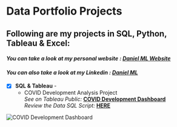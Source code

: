 # Data Portfolio Projects
## Following are my projects in SQL, Python, Tableau & Excel: <br />
#### *You can take a look at my personal website : [Daniel ML Website](https://daniel-ml.webflow.io/)* <br />
#### *You can also take a look at my Linkedin : [Daniel ML](https://www.linkedin.com/in/dani-ml/)* <br />



- [x] **SQL & Tableau** - 
  - COVID Development Analysis Project<br />
*See on Tableau Public:* **[COVID Development Dashboard](https://public.tableau.com/views/CovidDashboard_17126513239640/Dashboard1?:language=en-US&:sid=&:display_count=n&:origin=viz_share_link)**<br />
*Review the Data SQL Script:* **[HERE](https://github.com/dmera/DataPortfolio/blob/main/Covid%20Data%20Project.sql)**<br />

![COVID Development Dashboard](https://github.com/dmera/DataPortfolio/assets/15237744/cd15f0dd-be8c-41a7-ba56-6133bdca857a)
